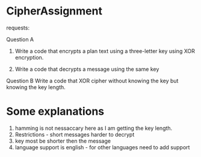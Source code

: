 # CipherAssignment
requests: 

Question A
1. Write a code that encrypts a plan text using a three-letter key
using XOR encryption.

2. Write a code that decrypts a message using the same key

Question B
Write a code that XOR cipher without knowing the key but knowing the key length.

# Some explanations
 1. hamming is not nessaccary here as I am getting the key length.
 2. Restrictions - short messages harder to decrypt
 3. key most be shorter then the message
 4. language support is english - for other languages need to add support 
